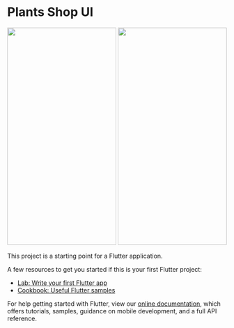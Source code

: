 # Plants Shop UI

<img src="https://user-images.githubusercontent.com/45583824/116915502-4e04fc00-ac76-11eb-8305-4f04493f6cea.PNG" width="250" height="500"> <img src="https://user-images.githubusercontent.com/45583824/116915504-4f362900-ac76-11eb-87a7-488e517fdac6.PNG" width="250" height="500"> 

This project is a starting point for a Flutter application.

A few resources to get you started if this is your first Flutter project:

- [Lab: Write your first Flutter app](https://flutter.dev/docs/get-started/codelab)
- [Cookbook: Useful Flutter samples](https://flutter.dev/docs/cookbook)

For help getting started with Flutter, view our
[online documentation](https://flutter.dev/docs), which offers tutorials,
samples, guidance on mobile development, and a full API reference.
